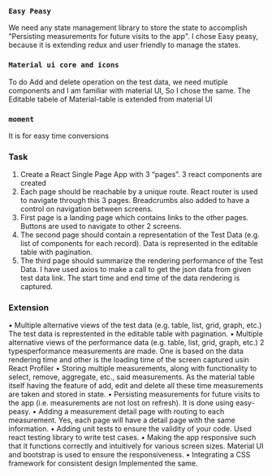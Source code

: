 ### `Easy Peasy`

We need any state management library to store the state to accomplish "Persisting measurements for future visits to the app". I chose Easy peasy, because it is extending redux and user friendly to manage the states. 

### `Material ui core and icons`

To do Add and delete operation on the test data, we need mutiple components and I am familiar with material UI, So I chose the same. The Editable tabele of Material-table is extended from material UI

### `moment`

It is for easy time conversions

### Task
1. Create a React Single Page App with 3 “pages”.
	3 react components are created
2. Each page should be reachable by a unique route.
	React router is used to navigate through this 3 pages. Breadcrumbs also added to have a control on navigation between screens.
3. First page is a landing page which contains links to the other pages.
	Buttons are used to navigate to other 2 screens.
4. The second page should contain a representation of the Test Data (e.g. list of components for each record).
	Data is represented in the editable table with pagination.
5. The third page should summarize the rendering performance of the Test Data.
	I have used axios to make a call to get the json data from given test data link. The start time and end time of the data rendering is captured.
	
### Extension

• Multiple alternative views of the test data (e.g. table, list, grid, graph, etc.)
	The test data is represtented in the editable table with pagination.
• Multiple alternative views of the performance data (e.g. table, list, grid, graph, etc.)
	2 typesperformance measurements are made. One is based on the data rendering time and other is the loading time of the screen captured usin
	React Profiler
• Storing multiple measurements, along with functionality to select, remove, aggregate, etc., said measurements.
	As the material table itself having the feature of add, edit and delete all these time measurements are taken and stored in state.
• Persisting measurements for future visits to the app (i.e. measurements are not lost on refresh).
	It is done using easy-peasy.
• Adding a measurement detail page with routing to each measurement.
	Yes, each page will have a detail page with the same information.
• Adding unit tests to ensure the validity of your code.
	Used react testing library to write test cases.
• Making the app responsive such that it functions correctly and intuitively for various screen sizes.
	Material UI and bootstrap is used to ensure the responsiveness.
• Integrating a CSS framework for consistent design
	Implemented the same.